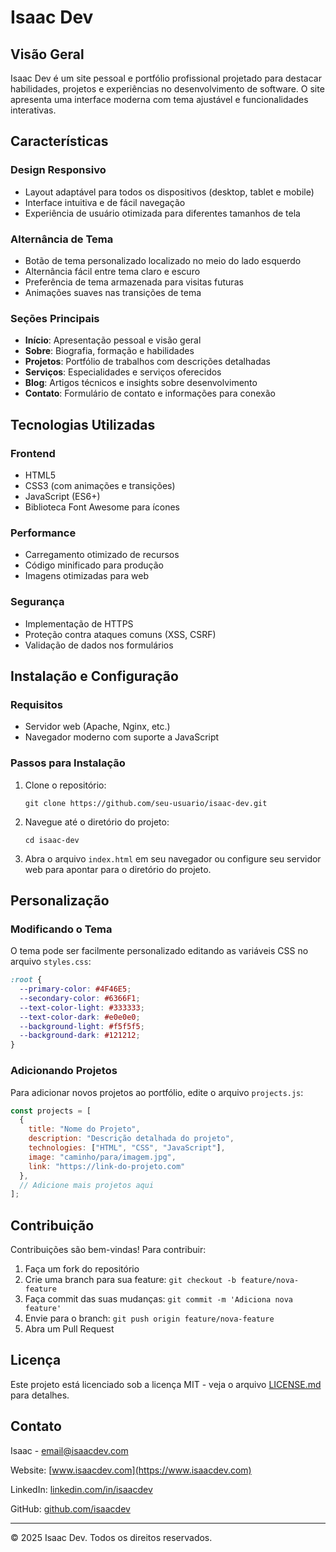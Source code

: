# Isaac Dev

## Visão Geral
Isaac Dev é um site pessoal e portfólio profissional projetado para destacar habilidades, projetos e experiências no desenvolvimento de software. O site apresenta uma interface moderna com tema ajustável e funcionalidades interativas.

## Características

### Design Responsivo
- Layout adaptável para todos os dispositivos (desktop, tablet e mobile)
- Interface intuitiva e de fácil navegação
- Experiência de usuário otimizada para diferentes tamanhos de tela

### Alternância de Tema
- Botão de tema personalizado localizado no meio do lado esquerdo
- Alternância fácil entre tema claro e escuro
- Preferência de tema armazenada para visitas futuras
- Animações suaves nas transições de tema

### Seções Principais
- **Início**: Apresentação pessoal e visão geral
- **Sobre**: Biografia, formação e habilidades
- **Projetos**: Portfólio de trabalhos com descrições detalhadas
- **Serviços**: Especialidades e serviços oferecidos
- **Blog**: Artigos técnicos e insights sobre desenvolvimento
- **Contato**: Formulário de contato e informações para conexão

## Tecnologias Utilizadas

### Frontend
- HTML5
- CSS3 (com animações e transições)
- JavaScript (ES6+)
- Biblioteca Font Awesome para ícones

### Performance
- Carregamento otimizado de recursos
- Código minificado para produção
- Imagens otimizadas para web

### Segurança
- Implementação de HTTPS
- Proteção contra ataques comuns (XSS, CSRF)
- Validação de dados nos formulários

## Instalação e Configuração

### Requisitos
- Servidor web (Apache, Nginx, etc.)
- Navegador moderno com suporte a JavaScript

### Passos para Instalação
1. Clone o repositório:
   ```
   git clone https://github.com/seu-usuario/isaac-dev.git
   ```

2. Navegue até o diretório do projeto:
   ```
   cd isaac-dev
   ```

3. Abra o arquivo `index.html` em seu navegador ou configure seu servidor web para apontar para o diretório do projeto.

## Personalização

### Modificando o Tema
O tema pode ser facilmente personalizado editando as variáveis CSS no arquivo `styles.css`:

```css
:root {
  --primary-color: #4F46E5;
  --secondary-color: #6366F1;
  --text-color-light: #333333;
  --text-color-dark: #e0e0e0;
  --background-light: #f5f5f5;
  --background-dark: #121212;
}
```

### Adicionando Projetos
Para adicionar novos projetos ao portfólio, edite o arquivo `projects.js`:

```javascript
const projects = [
  {
    title: "Nome do Projeto",
    description: "Descrição detalhada do projeto",
    technologies: ["HTML", "CSS", "JavaScript"],
    image: "caminho/para/imagem.jpg",
    link: "https://link-do-projeto.com"
  },
  // Adicione mais projetos aqui
];
```

## Contribuição
Contribuições são bem-vindas! Para contribuir:

1. Faça um fork do repositório
2. Crie uma branch para sua feature: `git checkout -b feature/nova-feature`
3. Faça commit das suas mudanças: `git commit -m 'Adiciona nova feature'`
4. Envie para o branch: `git push origin feature/nova-feature`
5. Abra um Pull Request

## Licença
Este projeto está licenciado sob a licença MIT - veja o arquivo [LICENSE.md](LICENSE.md) para detalhes.

## Contato
Isaac - [email@isaacdev.com](mailto:email@isaacdev.com)

Website: [www.isaacdev.com](https://www.isaacdev.com)

LinkedIn: [linkedin.com/in/isaacdev](https://linkedin.com/in/isaacdev)

GitHub: [github.com/isaacdev](https://github.com/isaacdev)

---

&copy; 2025 Isaac Dev. Todos os direitos reservados.
